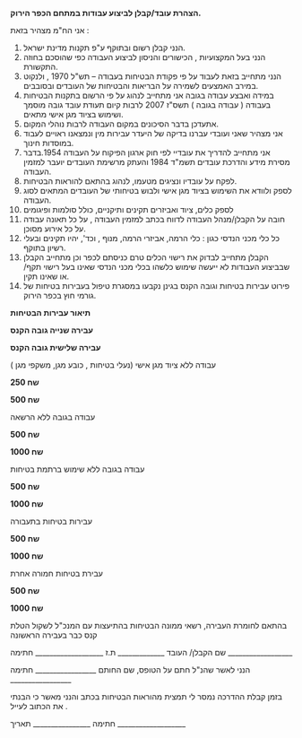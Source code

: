 **הצהרת עובד/קבלן לביצוע עבודות במתחם הכפר הירוק.**

אני הח"מ מצהיר בזאת :

1.  הנני קבלן רשום ובתוקף ע"פ תקנות מדינת ישראל.
2.  הנני בעל המקצועיות , הכישורים והניסון לביצוע העבודה כפי שהוסכם בחוזה התקשורת.
3.  הנני מתחייב בזאת לעבוד על פי פקודת הבטיחות בעבודה – תש"ל 1970 , ולנקוט במירב האמצעים לשמירה על הבריאות והבטיחות של העובדים ובסובבים.
4.  במידה ואבצע עבודה בגובה אני מתחייב לנהוג על פי הרשום בתקנות הבטיחות בעבודה ( עבודה בגובה ) תשס"ז 2007 לרבות קיום תעודת עובד גובה מוסמך ושימוש בציוד מגן אישי מתאים.
5.  אתעדכן בדבר הסיכונים במקום העבודה לרבות נוהלי המקום.
6.  אני מצהיר שאני ועובדי עברנו בדיקה של היעדר עבירות מין ונמצאנו ראויים לעבוד במוסדות חינוך.
7.  אני מתחייב להדריך את עובדיי לפי חוק ארגון הפיקוח על העבודה 1954.בדבר מסירת מידע והדרכת עובדים תשמ"ד 1984 והעתק מרשימת העובדים יועבר למזמין העבודה.
8.  לפקח על עובדיו ונציגים מטעמו, לנהוג בהתאם להוראות הבטיחות.
9.  לספק ולוודא את השימוש בציוד מגן אישי ולבוש בטיחותי של העובדים המתאים לסוג העבודה.
10.  לספק כלים, ציוד ואביזרים תקינים ותיקניים, כולל סולמות ופיגומים
11.  חובה על הקבלן/מנהל העבודה לדווח בכתב למזמין העבודה , על כל תאונה עבודה על כל אירוע מסוכן.
12.  כל כלי מכני הנדסי כגון : כלי הרמה, אביזרי הרמה, מנוף , וכד', יהיו תקינים ובעלי רשיון בתוקף.
13.  הקבלן מתחייב לבדוק את רישוי הכלים טרם כניסתם לכפר וכן מתחייב הקבלן שבביצוע העבודות לא ייעשה שימוש כלשהו בכלי מכני הנדסי שאינו בעל רישוי תקף/ או שאינו תקין.
14.  פירוט עבירות בטיחות וגובה הקנס בגינן נקבעו במסגרת טיפול בעבירות בטיחות של גורמי חוץ בכפר הירוק.

**תיאור עבירות הבטיחות**

**עבירה שנייה גובה הקנס**

**עבירה שלישית גובה הקנס**

עבודה ללא ציוד מגן אישי (נעלי בטיחות , כובע מגן, משקפי מגן )

**250 שח**

**500 שח**

עבודה בגובה ללא הרשאה

**500 שח**

**1000 שח**

עבודה בגובה ללא שימוש ברתמת בטיחות

**500 שח**

**1000 שח**

עבירות בטיחות בתעבורה

**500 שח**

**1000 שח**

עבירת בטיחות חמורה אחרת

**500 שח**

**1000 שח**

בהתאם לחומרת העבירה, רשאי ממונה הבטיחות בהתיעצות עם המנכ"ל לשקול הטלת קנס כבר בעבירה הראשונה

שם הקבלן/ העובד \_\_\_\_\_\_\_\_\_\_\_\_\_ ת.ז \_\_\_\_\_\_\_\_\_\_\_\_\_\_\_\_\_\_\_ חתימה \_\_\_\_\_\_\_\_\_\_\_\_\_\_\_\_\_\_

הנני לאשר שהנ"ל חתם על הטופס, שם החותם \_\_\_\_\_\_\_\_\_\_\_\_\_\_\_\_\_ חתימה \_\_\_\_\_\_\_\_\_\_\_\_\_\_\_\_\_

בזמן קבלת ההדרכה נמסר לי תמצית מהוראות הבטיחות בכתב והנני מאשר כי הבנתי את הכתוב לעייל .

חתימה \_\_\_\_\_\_\_\_\_\_\_\_\_\_\_\_ תאריך \_\_\_\_\_\_\_\_\_\_\_\_\_\_\_\_\_\_\_
